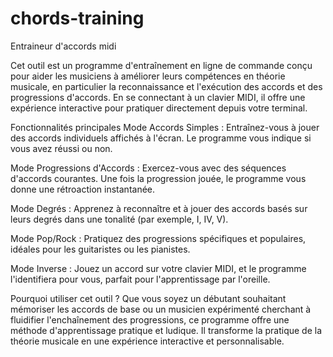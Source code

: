 # chords-training
Entraineur d'accords midi

Cet outil est un programme d'entraînement en ligne de commande conçu pour aider les musiciens à améliorer leurs compétences en théorie musicale, en particulier la reconnaissance et l'exécution des accords et des progressions d'accords. En se connectant à un clavier MIDI, il offre une expérience interactive pour pratiquer directement depuis votre terminal.

Fonctionnalités principales
Mode Accords Simples : Entraînez-vous à jouer des accords individuels affichés à l'écran. Le programme vous indique si vous avez réussi ou non.

Mode Progressions d'Accords : Exercez-vous avec des séquences d'accords courantes. Une fois la progression jouée, le programme vous donne une rétroaction instantanée.

Mode Degrés : Apprenez à reconnaître et à jouer des accords basés sur leurs degrés dans une tonalité (par exemple, I, IV, V).

Mode Pop/Rock : Pratiquez des progressions spécifiques et populaires, idéales pour les guitaristes ou les pianistes.

Mode Inverse : Jouez un accord sur votre clavier MIDI, et le programme l'identifiera pour vous, parfait pour l'apprentissage par l'oreille.

Pourquoi utiliser cet outil ?
Que vous soyez un débutant souhaitant mémoriser les accords de base ou un musicien expérimenté cherchant à fluidifier l'enchaînement des progressions, ce programme offre une méthode d'apprentissage pratique et ludique. Il transforme la pratique de la théorie musicale en une expérience interactive et personnalisable.
